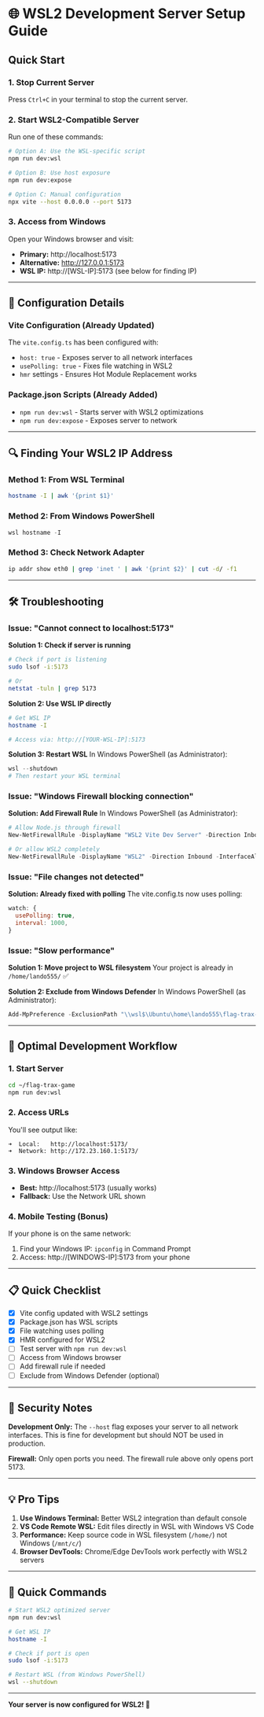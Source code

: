 # 🌐 WSL2 Development Server Setup Guide

## Quick Start

### 1. Stop Current Server
Press `Ctrl+C` in your terminal to stop the current server.

### 2. Start WSL2-Compatible Server
Run one of these commands:

```bash
# Option A: Use the WSL-specific script
npm run dev:wsl

# Option B: Use host exposure
npm run dev:expose

# Option C: Manual configuration
npx vite --host 0.0.0.0 --port 5173
```

### 3. Access from Windows
Open your Windows browser and visit:
- **Primary:** http://localhost:5173
- **Alternative:** http://127.0.0.1:5173
- **WSL IP:** http://[WSL-IP]:5173 (see below for finding IP)

---

## 🔧 Configuration Details

### Vite Configuration (Already Updated)
The `vite.config.ts` has been configured with:
- `host: true` - Exposes server to all network interfaces
- `usePolling: true` - Fixes file watching in WSL2
- `hmr` settings - Ensures Hot Module Replacement works

### Package.json Scripts (Already Added)
- `npm run dev:wsl` - Starts server with WSL2 optimizations
- `npm run dev:expose` - Exposes server to network

---

## 🔍 Finding Your WSL2 IP Address

### Method 1: From WSL Terminal
```bash
hostname -I | awk '{print $1}'
```

### Method 2: From Windows PowerShell
```powershell
wsl hostname -I
```

### Method 3: Check Network Adapter
```bash
ip addr show eth0 | grep 'inet ' | awk '{print $2}' | cut -d/ -f1
```

---

## 🛠️ Troubleshooting

### Issue: "Cannot connect to localhost:5173"

**Solution 1: Check if server is running**
```bash
# Check if port is listening
sudo lsof -i:5173

# Or
netstat -tuln | grep 5173
```

**Solution 2: Use WSL IP directly**
```bash
# Get WSL IP
hostname -I

# Access via: http://[YOUR-WSL-IP]:5173
```

**Solution 3: Restart WSL**
In Windows PowerShell (as Administrator):
```powershell
wsl --shutdown
# Then restart your WSL terminal
```

### Issue: "Windows Firewall blocking connection"

**Solution: Add Firewall Rule**
In Windows PowerShell (as Administrator):
```powershell
# Allow Node.js through firewall
New-NetFirewallRule -DisplayName "WSL2 Vite Dev Server" -Direction Inbound -Protocol TCP -LocalPort 5173 -Action Allow

# Or allow WSL2 completely
New-NetFirewallRule -DisplayName "WSL2" -Direction Inbound -InterfaceAlias "vEthernet (WSL)" -Action Allow
```

### Issue: "File changes not detected"

**Solution: Already fixed with polling**
The vite.config.ts now uses polling:
```javascript
watch: {
  usePolling: true,
  interval: 1000,
}
```

### Issue: "Slow performance"

**Solution 1: Move project to WSL filesystem**
Your project is already in `/home/lando555/` ✅

**Solution 2: Exclude from Windows Defender**
In Windows PowerShell (as Administrator):
```powershell
Add-MpPreference -ExclusionPath "\\wsl$\Ubuntu\home\lando555\flag-trax-game"
```

---

## 🚀 Optimal Development Workflow

### 1. Start Server
```bash
cd ~/flag-trax-game
npm run dev:wsl
```

### 2. Access URLs
You'll see output like:
```
➜  Local:   http://localhost:5173/
➜  Network: http://172.23.160.1:5173/
```

### 3. Windows Browser Access
- **Best:** http://localhost:5173 (usually works)
- **Fallback:** Use the Network URL shown

### 4. Mobile Testing (Bonus)
If your phone is on the same network:
1. Find your Windows IP: `ipconfig` in Command Prompt
2. Access: http://[WINDOWS-IP]:5173 from your phone

---

## 📋 Quick Checklist

- [x] Vite config updated with WSL2 settings
- [x] Package.json has WSL scripts
- [x] File watching uses polling
- [x] HMR configured for WSL2
- [ ] Test server with `npm run dev:wsl`
- [ ] Access from Windows browser
- [ ] Add firewall rule if needed
- [ ] Exclude from Windows Defender (optional)

---

## 🔐 Security Notes

**Development Only:** The `--host` flag exposes your server to all network interfaces. This is fine for development but should NOT be used in production.

**Firewall:** Only open ports you need. The firewall rule above only opens port 5173.

---

## 💡 Pro Tips

1. **Use Windows Terminal:** Better WSL2 integration than default console
2. **VS Code Remote WSL:** Edit files directly in WSL with Windows VS Code
3. **Performance:** Keep source code in WSL filesystem (`/home/`) not Windows (`/mnt/c/`)
4. **Browser DevTools:** Chrome/Edge DevTools work perfectly with WSL2 servers

---

## 🎯 Quick Commands

```bash
# Start WSL2 optimized server
npm run dev:wsl

# Get WSL IP
hostname -I

# Check if port is open
sudo lsof -i:5173

# Restart WSL (from Windows PowerShell)
wsl --shutdown
```

---

**Your server is now configured for WSL2! 🎉**
